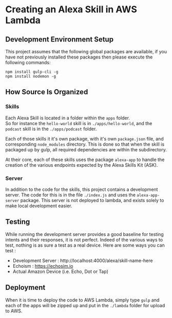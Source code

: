 # Creating an Alexa Skill in AWS Lambda

## Development Environment Setup

This project assumes that the following global packages are available, 
if you have not previously installed these packages then please 
execute the following commands:

```
npm install gulp-cli -g
npm install nodemon -g
```

## How Source Is Organized

### Skills

Each Alexa Skill is located in a folder within the `apps` folder.  
So for instance the `hello-world` skill is in `./apps/hello-world`, 
and the `podcast` skill is in the `./apps/podcast` folder.

Each of those skills it it's own package, with it's own `package.json`
file, and corresponding `node_modules` directory.  This is done so that
when the skill is packaged up by gulp, all required dependencies are 
within the subdirectory.

At their core, each of these skills uses the package `alexa-app` to
handle the creation of the various endpoints expected by the Alexa 
Skills Kit (ASK).

### Server

In addition to the code for the skills, this project contains a 
development server.  The code for this is in the file `./index.js` and
uses the `alexa-app-server` package.  This server is not deployed to
lambda, and exists solely to make local development easier. 

## Testing

While running the development server provides a good baseline for testing
intents and their responses, it is not perfect.  Indeed of the various 
ways to test, nothing is as sure a test as a real device.  Here are some ways
you can test :

* Development Server : http://localhost:4000/alexa/skill-name-here
* Echoism : https://echosim.io
* Actual Amazon Device (i.e. Echo, Dot or Tap)

## Deployment

When it is time to deploy the code to AWS Lambda, simply type `gulp` and each
of the apps will be zipped up and put in the `./lambda` folder for upload to AWS.

